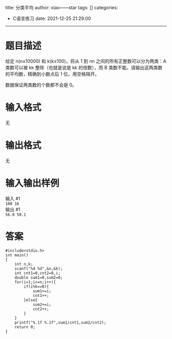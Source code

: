title: 分类平均
author: xiao——star
tags: []
categories:
  - C语言练习
date: 2021-12-25 21:29:00
---
# 题目描述
给定 n(n≤10000) 和 k(k≤100)，将从 1 到 nn 之间的所有正整数可以分为两类：A 类数可以被 kk 整除（也就是说是 kk 的倍数），而 B 类数不能。请输出这两类数的平均数，精确到小数点后 1 位，用空格隔开。

数据保证两类数的个数都不会是 0。

# 输入格式
无

# 输出格式
无

# 输入输出样例
输入 #1  
`100 16`  
输出 #1  
`56.0 50.1`  
# 答案
    #include<stdio.h>
    int main()
    {
        int n,k;
        scanf("%d %d",&n,&k);
        int cnt1=0,cnt2=0,i;
        double sum1=0,sum2=0;
        for(i=1;i<=n;i++){
            if(i%k==0){
                sum1+=i;
                cnt1++;
            }else{
                sum2+=i;
                cnt2++;
            }
        }
        printf("%.1f %.1f",sum1/cnt1,sum2/cnt2);
        return 0;
    }